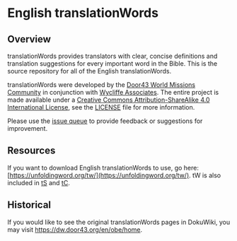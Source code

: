 # English translationWords

## Overview

translationWords provides translators with clear, concise definitions and translation suggestions for every important word in the Bible.  This is the source repository for all of the English translationWords.

translationWords were developed by the [Door43 World Missions Community](https://door43.org) in conjunction with [Wycliffe Associates](http://www.wycliffeassociates.org/).  The entire project is made
available under a [Creative Commons Attribution-ShareAlike 4.0 International License](http://creativecommons.org/licenses/by-sa/4.0), see the [LICENSE](https://git.door43.org/Door43/en-tw/src/master/LICENSE.md) file for more information.

Please use the [issue queue](https://git.door43.org/Door43/en-tw/issues) to provide feedback or suggestions for improvement.

## Resources

If you want to download English translationWords to use, go here: [https://unfoldingword.org/tw/](https://unfoldingword.org/tw/).  tW is also included in [tS](http://ufw.io/ts) and [tC](http://ufw.io/tc).



## Historical

If you would like to see the original translationWords pages in DokuWiki, you may visit https://dw.door43.org/en/obe/home.
